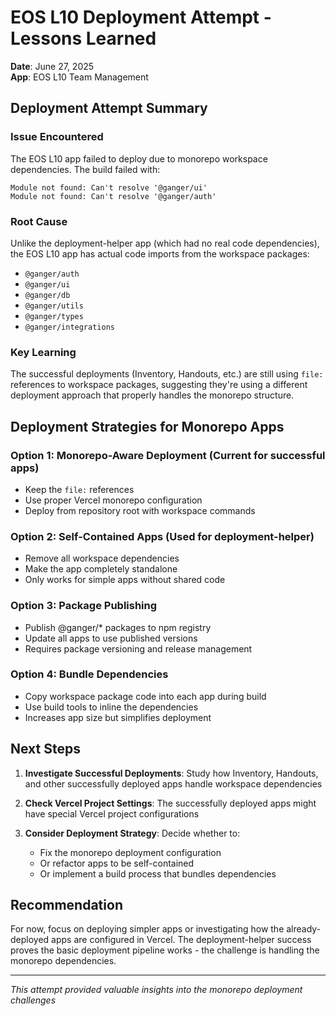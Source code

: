 # EOS L10 Deployment Attempt - Lessons Learned

**Date**: June 27, 2025  
**App**: EOS L10 Team Management

## Deployment Attempt Summary

### Issue Encountered
The EOS L10 app failed to deploy due to monorepo workspace dependencies. The build failed with:
```
Module not found: Can't resolve '@ganger/ui'
Module not found: Can't resolve '@ganger/auth'
```

### Root Cause
Unlike the deployment-helper app (which had no real code dependencies), the EOS L10 app has actual code imports from the workspace packages:
- `@ganger/auth`
- `@ganger/ui`
- `@ganger/db`
- `@ganger/utils`
- `@ganger/types`
- `@ganger/integrations`

### Key Learning
The successful deployments (Inventory, Handouts, etc.) are still using `file:` references to workspace packages, suggesting they're using a different deployment approach that properly handles the monorepo structure.

## Deployment Strategies for Monorepo Apps

### Option 1: Monorepo-Aware Deployment (Current for successful apps)
- Keep the `file:` references
- Use proper Vercel monorepo configuration
- Deploy from repository root with workspace commands

### Option 2: Self-Contained Apps (Used for deployment-helper)
- Remove all workspace dependencies
- Make the app completely standalone
- Only works for simple apps without shared code

### Option 3: Package Publishing
- Publish @ganger/* packages to npm registry
- Update all apps to use published versions
- Requires package versioning and release management

### Option 4: Bundle Dependencies
- Copy workspace package code into each app during build
- Use build tools to inline the dependencies
- Increases app size but simplifies deployment

## Next Steps

1. **Investigate Successful Deployments**: Study how Inventory, Handouts, and other successfully deployed apps handle workspace dependencies

2. **Check Vercel Project Settings**: The successfully deployed apps might have special Vercel project configurations

3. **Consider Deployment Strategy**: Decide whether to:
   - Fix the monorepo deployment configuration
   - Or refactor apps to be self-contained
   - Or implement a build process that bundles dependencies

## Recommendation

For now, focus on deploying simpler apps or investigating how the already-deployed apps are configured in Vercel. The deployment-helper success proves the basic deployment pipeline works - the challenge is handling the monorepo dependencies.

---
*This attempt provided valuable insights into the monorepo deployment challenges*